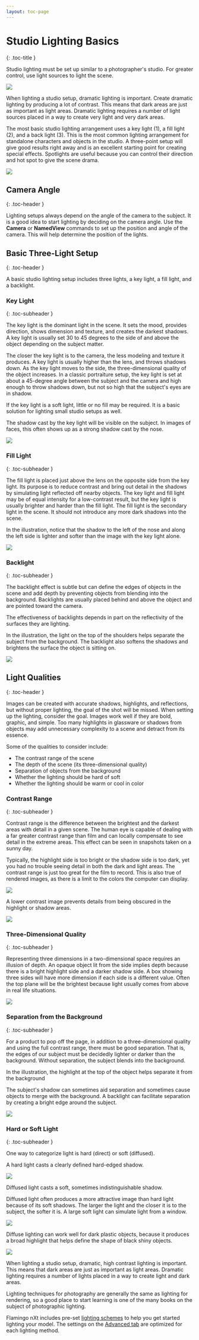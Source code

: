 ```yaml
---
layout: toc-page
---
```



# Studio Lighting Basics
{: .toc-title }

Studio lighting must be set up similar to a photographer's studio. For greater control, use light sources to light the scene.

<img src="../Lighting-001.png"/>

When lighting a studio setup, dramatic lighting is important. Create dramatic lighting by producing a lot of contrast. This means that dark areas are just as important as light areas. Dramatic lighting requires a number of light sources placed in a way to create very light and very dark areas.

The most basic studio lighting arrangement uses a key light (1), a fill light (2), and a back light (3). This is the most common lighting arrangement for standalone characters and objects in the studio. A three-point setup will give good results right away and is an excellent starting point for creating special effects. Spotlights are useful because you can control their direction and hot spot to give the scene drama.

<img src="../image/StudioLighting-004.png"/>


## Camera Angle
{: .toc-header }

Lighting setups always depend on the angle of the camera to the subject. It is a good idea to start lighting by deciding on the camera angle. Use the **Camera** or **NamedView** commands to set up the position and angle of the camera. This will help determine the position of the lights.


## Basic Three-Light Setup
{: .toc-header }

A basic studio lighting setup includes three lights, a key light, a fill light, and a backlight.


### Key Light
{: .toc-subheader }

The key light is the dominant light in the scene. It sets the mood, provides direction, shows dimension and texture, and creates the darkest shadows. A key light is usually set 30 to 45 degrees to the side of and above the object depending on the subject matter.

The closer the key light is to the camera, the less modeling and texture it produces. A key light is usually higher than the lens, and throws shadows down. As the key light moves to the side, the three-dimensional quality of the object increases. In a classic portraiture setup, the key light is set at about a 45-degree angle between the subject and the camera and high enough to throw shadows down, but not so high that the subject's eyes are in shadow.

If the key light is a soft light, little or no fill may be required. It is a basic solution for lighting small studio setups as well.

The shadow cast by the key light will be visible on the subject. In images of faces, this often shows up as a strong shadow cast by the nose.

<img src="../image/StudioLighting-001.png"/>


### Fill Light
{: .toc-subheader }

The fill light is placed just above the lens on the opposite side from the key light. Its purpose is to reduce contrast and bring out detail in the shadows by simulating light reflected off nearby objects. The key light and fill light may be of equal intensity for a low-contrast result, but the key light is usually brighter and harder than the fill light. The fill light is the secondary light in the scene. It should not introduce any more dark shadows into the scene.

In the illustration, notice that the shadow to the left of the nose and along the left side is lighter and softer than the image with the key light alone.

<img src="../image/StudioLighting-002.png"/>


### Backlight
{: .toc-subheader }

The backlight effect is subtle but can define the edges of objects in the scene and add depth by preventing objects from blending into the background. Backlights are usually placed behind and above the object and are pointed toward the camera.

The effectiveness of backlights depends in part on the reflectivity of the surfaces they are lighting.

In the illustration, the light on the top of the shoulders helps separate the subject from the background. The backlight also softens the shadows and brightens the surface the object is sitting on.

<img src="../image/StudioLighting-003.png"/>


## Light Qualities
{: .toc-header }

Images can be created with accurate shadows, highlights, and reflections, but without proper lighting, the goal of the shot will be missed. When setting up the lighting, consider the goal. Images work well if they are bold, graphic, and simple. Too many highlights in glassware or shadows from objects may add unnecessary complexity to a scene and detract from its essence.

Some of the qualities to consider include:

 * The contrast range of the scene
 * The depth of the scene (its three-dimensional quality)
 * Separation of objects from the background
 * Whether the lighting should be hard of soft
 * Whether the lighting should be warm or cool in color

### Contrast Range
{: .toc-subheader }

Contrast range is the difference between the brightest and the darkest areas with detail in a given scene. The human eye is capable of dealing with a far greater contrast range than film and can locally compensate to see detail in the extreme areas. This effect can be seen in snapshots taken on a sunny day.

Typically, the highlight side is too bright or the shadow side is too dark, yet you had no trouble seeing detail in both the dark and light areas. The contrast range is just too great for the film to record. This is also true of rendered images, as there is a limit to the colors the computer can display.

<img src="../image/HighContrast-001.png"/>

A lower contrast image prevents details from being obscured in the highlight or shadow areas.

<img src="../image/LowContrast-001.png"/>


### Three-Dimensional Quality
{: .toc-subheader }

Representing three dimensions in a two-dimensional space requires an illusion of depth. An opaque object lit from the side implies depth because there is a bright highlight side and a darker shadow side. A box showing three sides will have more dimension if each side is a different value. Often the top plane will be the brightest because light usually comes from above in real life situations.

<img src="../image/LightBox-001.png"/>


### Separation from the Background
{: .toc-subheader }

For a product to pop off the page, in addition to a three-dimensional quality and using the full contrast range, there must be good separation. That is, the edges of our subject must be decidedly lighter or darker than the background. Without separation, the subject blends into the background.

In the illustration, the highlight at the top of the object helps separate it from the background

The subject's shadow can sometimes aid separation and sometimes cause objects to merge with the background. A backlight can facilitate separation by creating a bright edge around the subject.

<img src="../image/BlackEggs-003.png"/>


### Hard or Soft Light
{: .toc-subheader }

One way to categorize light is hard (direct) or soft (diffused).

A hard light casts a clearly defined hard-edged shadow.

<img src="../image/HardLight-001.png"/>

Diffused light casts a soft, sometimes indistinguishable shadow.

Diffused light often produces a more attractive image than hard light because of its soft shadows. The larger the light and the closer it is to the subject, the softer it is. A large soft light can simulate light from a window.

<img src="../image/DiffuseLight-001.png"/>

Diffuse lighting can work well for dark plastic objects, because it produces a broad highlight that helps define the shape of black shiny objects.

<img src="../image/BlackEggsKeyFillBack.png"/>

When lighting a studio setup, dramatic, high contrast lighting is important. This means that dark areas are just as important as light areas. Dramatic lighting requires a number of lights placed in a way to create light and dark areas.

Lighting techniques for photography are generally the same as lighting for rendering, so a good place to start learning is one of the many books on the subject of photographic lighting.

Flamingo nXt includes pre-set [lighting schemes](Lighting_Tab.html#Lighting_Presets) to help you get started lighting your model. The settings on the [Advanced tab](Lighting_Advanced_Tab.html) are optimized for each lighting method.

